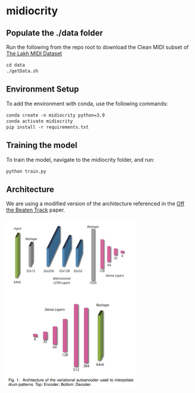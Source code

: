 # midiocrity

## Populate the ./data folder
Run the following from the repo root to download the Clean MIDI subset of [The Lakh MIDI Dataset](https://colinraffel.com/projects/lmd/)

```
cd data
./getData.sh
```

## Environment Setup
To add the environment with conda, use the following commands:
```
conda create -n midiocrity python=3.9
conda activate midiocrity
pip install -r requirements.txt
```

## Training the model
To train the model, navigate to the midiocrity folder, and run:
```
python train.py
```

## Architecture
We are using a modified version of the architecture referenced in the [Off the Beaten Track](https://arxiv.org/pdf/1804.09808.pdf) paper.

![alt text](architecture.png "VAE interpolation Architecture")